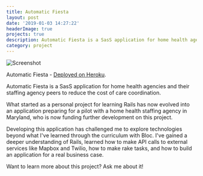 ```yaml
---
title: Automatic Fiesta
layout: post
date: '2019-01-03 14:27:22'
headerImage: true
projects: true
description: Automatic Fiesta is a SasS application for home health agencies to reduce the administrative cost of care coordination.
category: project
---
```


![Screenshot](https://user-images.githubusercontent.com/18684692/34129301-e241b440-e400-11e7-899d-eedf24991adc.png)

Automatic Fiesta - [Deployed on Heroku](https://vast-cliffs-69339.herokuapp.com/). 

Automatic Fiesta is a SasS application for home health agencies and their staffing agency peers to reduce the cost of care coordination. 

What started as a personal project for learning Rails has now evolved into an application preparing for a pilot with a home health staffing agency in Maryland, who is now funding further development on this project.

Developing this application has challenged me to explore technologies beyond what I've learned through the curriculum with Bloc. I've gained a deeper understanding of Rails, learned how to make API calls to external services like Mapbox and Twilio, how to make rake tasks, and how to build an application for a real business case. 

Want to learn more about this project? Ask me about it!